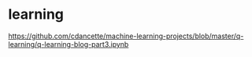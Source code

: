 # learning
https://github.com/cdancette/machine-learning-projects/blob/master/q-learning/q-learning-blog-part3.ipynb
